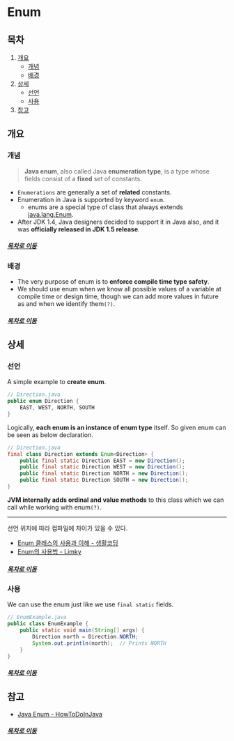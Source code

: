 Enum
=====
## 목차
1. [개요](#개요)
	* [개념](#개념)
	* [배경](#배경)
2. [상세](#상세)
	* [선언](#선언)
	* [사용](#사용)
3. [참고](#참고)

## 개요

### 개념
> **Java enum**, also called Java **enumeration type**, is a type whose fields consist of a **fixed** set of constants.

* `Enumerations` are generally a set of **related** constants.
* Enumeration in Java is supported by keyword `enum`.
	* enums are a special type of class that always extends [java.lang.Enum](https://docs.oracle.com/javase/10/docs/api/java/lang/Enum.html).
* After JDK 1.4, Java designers decided to support it in Java also, and it was **officially released in JDK 1.5 release**.
	
##### [목차로 이동](#목차)

### 배경
* The very purpose of enum is to **enforce compile time type safety**.
* We should use enum when we know all possible values of a variable at compile time or design time, though we can add more values in future as and when we identify them`(?)`.

##### [목차로 이동](#목차)

## 상세

### 선언
A simple example to **create enum**.

```java
// Direction.java
public enum Direction {
	EAST, WEST, NORTH, SOUTH
}
```

Logically, **each enum is an instance of enum type** itself. So given enum can be seen as below declaration.

```java
// Direction.java
final class Direction extends Enum<Direction> {
	public final static Direction EAST = new Direction();
	public final static Direction WEST = new Direction();
	public final static Direction NORTH = new Direction();
	public final static Direction SOUTH = new Direction();
}
```

**JVM internally adds ordinal and value methods** to this class which we can call while working with enum`(?)`.

- - -
선언 위치에 따라 컴파일에 차이가 있을 수 있다.

* [Enum 클래스의 사용과 이해 - 생활코딩](https://www.opentutorials.org/module/1226/8025)
* [Enum의 사용법 - Limky](https://limkydev.tistory.com/66)

##### [목차로 이동](#목차)

### 사용
We can use the enum just like we use `final static` fields.

```java
// EnumExample.java
public class EnumExample {
	public static void main(String[] args) {
		Direction north = Direction.NORTH;
		System.out.println(north);	// Prints NORTH
	}
}
```

##### [목차로 이동](#목차)

## 참고
* [Java Enum - HowToDoInJava](https://howtodoinjava.com/java/enum/enum-tutorial/)

##### [목차로 이동](#목차)
